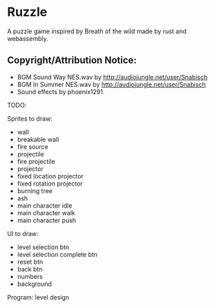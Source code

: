 # Ruzzle

A puzzle game inspired by Breath of the wild made by rust and webassembly.

## Copyright/Attribution Notice:

* BGM Sound Way NES.wav by http://audiojungle.net/user/Snabisch
* BGM In Summer NES.wav by http://audiojungle.net/user/Snabisch
* Sound effects by phoenix1291

TODO:

Sprites to draw:

- wall
- breakable wall
- fire source
- projectile
- fire projectile
- projector
- fixed location projector
- fixed rotation projector
- burning tree
- ash
- main character idle
- main character walk
- main character push

UI to draw:
- level selection btn
- level selection complete btn
- reset btn
- back btn
- numbers
- background

Program:
level design